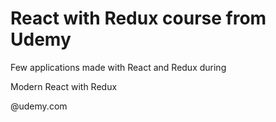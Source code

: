 # React with Redux course from Udemy

Few applications made with React and Redux during

Modern React with Redux

@udemy.com
